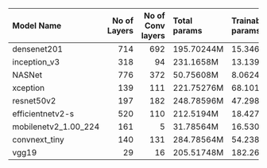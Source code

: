 | Model Name           |   No of Layers |   No of Conv layers | Total params   | Trainable params   | Non-trainable params   |   accuracy |   f1-score |   recall |   support |
|:---------------------|---------------:|--------------------:|:---------------|:-------------------|:-----------------------|-----------:|-----------:|---------:|----------:|
| densenet201          |            714 |                 692 | 195.70244M     | 15.3466M           | 180.35584M             |   1        |   1        | 1        |        44 |
| inception_v3         |            318 |                  94 | 231.1658M      | 13.13988M          | 218.02592M             |   0.977273 |   0.977226 | 0.977273 |        44 |
| NASNet               |            776 |                 372 | 50.75608M      | 8.06244M           | 42.69364M              |   0.931818 |   0.933095 | 0.931818 |        44 |
| xception             |            139 |                 111 | 221.75276M     | 68.10116M          | 153.6516M              |   0.818182 |   0.804762 | 0.818182 |        44 |
| resnet50v2           |            197 |                 182 | 248.78596M     | 47.2986M           | 201.48736M             |   0.795455 |   0.775641 | 0.795455 |        44 |
| efficientnetv2-s     |            520 |                 110 | 212.5194M      | 18.42756M          | 194.09184M             |   0.681818 |   0.690909 | 0.681818 |        44 |
| mobilenetv2_1.00_224 |            161 |                   5 | 31.78564M      | 16.5306M           | 15.25504M              |   0.659091 |   0.625972 | 0.659091 |        44 |
| convnext_tiny        |            140 |                 131 | 284.78564M     | 54.23876M          | 230.54688M             |   0.590909 |   0.592036 | 0.590909 |        44 |
| vgg19                |             29 |                  16 | 205.51748M     | 182.2618M          | 23.25568M              |   0.340909 |   0.2151   | 0.340909 |        44 |